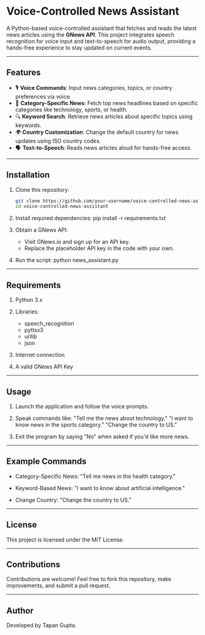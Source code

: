 # Voice-Controlled News Assistant

A Python-based voice-controlled assistant that fetches and reads the latest news articles using the **GNews API**. This project integrates speech recognition for voice input and text-to-speech for audio output, providing a hands-free experience to stay updated on current events.

---

## Features

- 🎙 **Voice Commands**: Input news categories, topics, or country preferences via voice.
- 📰 **Category-Specific News**: Fetch top news headlines based on specific categories like technology, sports, or health.
- 🔍 **Keyword Search**: Retrieve news articles about specific topics using keywords.
- 🌍 **Country Customization**: Change the default country for news updates using ISO country codes.
- 🗣 **Text-to-Speech**: Reads news articles aloud for hands-free access.

---

## Installation

1. Clone this repository:
   ```bash
   git clone https://github.com/your-username/voice-controlled-news-assistant.git
   cd voice-controlled-news-assistant

2. Install required dependencies:
   pip install -r requirements.txt

3. Obtain a GNews API:
   - Visit GNews.io and sign up for an API key.
   - Replace the placeholder API key in the code with your own.

4. Run the script:
   python news_assistant.py

---

## Requirements

1. Python 3.x

2. Libraries:
   - speech_recognition
   - pyttsx3
   - urllib
   - json

3. Internet connection

4. A valid GNews API Key

---

## Usage

1. Launch the application and follow the voice prompts.

2. Speak commands like:
  "Tell me the news about technology."
  "I want to know news in the sports category."
  "Change the country to US."

3. Exit the program by saying "No" when asked if you'd like more news.

---

## Example Commands

- Category-Specific News:
  "Tell me news in the health category."

- Keyword-Based News:
  "I want to know about artificial intelligence."

- Change Country:
  "Change the country to US."

---

## License
This project is licensed under the MIT License.

---

## Contributions
Contributions are welcome! Feel free to fork this repository, make improvements, and submit a pull request.

---

## Author
Developed by Tapan Gupta.
